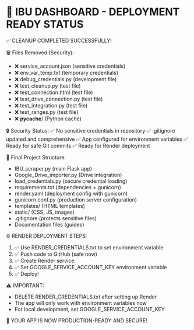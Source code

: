 🚀 IBU DASHBOARD - DEPLOYMENT READY STATUS
==========================================

✅ CLEANUP COMPLETED SUCCESSFULLY!

🗑️ Files Removed (Security):
- ❌ service_account.json (sensitive credentials)
- ❌ env_var_temp.txt (temporary credentials)
- ❌ debug_credentials.py (development file)
- ❌ test_cleanup.py (test file)
- ❌ test_connection.html (test file)
- ❌ test_drive_connection.py (test file)
- ❌ test_integration.py (test file)
- ❌ test_ranges.py (test file)
- ❌ __pycache__/ (Python cache)

🔒 Security Status:
✅ No sensitive credentials in repository
✅ .gitignore updated and comprehensive
✅ App configured for environment variables
✅ Ready for safe Git commits
✅ Ready for Render deployment

📁 Final Project Structure:
- IBU_scraper.py (main Flask app)
- Google_Drive_importer.py (Drive integration)
- load_credentials.py (secure credential loading)
- requirements.txt (dependencies + gunicorn)
- render.yaml (deployment config with gunicorn)
- gunicorn.conf.py (production server configuration)
- templates/ (HTML templates)
- static/ (CSS, JS, images)
- .gitignore (protects sensitive files)
- Documentation files (guides)

🌐 RENDER DEPLOYMENT STEPS:
1. ✅ Use RENDER_CREDENTIALS.txt to set environment variable
2. ✅ Push code to GitHub (safe now)
3. ✅ Create Render service
4. ✅ Set GOOGLE_SERVICE_ACCOUNT_KEY environment variable
5. ✅ Deploy!

⚠️  IMPORTANT:
- DELETE RENDER_CREDENTIALS.txt after setting up Render
- The app will only work with environment variables now
- For local development, set GOOGLE_SERVICE_ACCOUNT_KEY

🎉 YOUR APP IS NOW PRODUCTION-READY AND SECURE!
